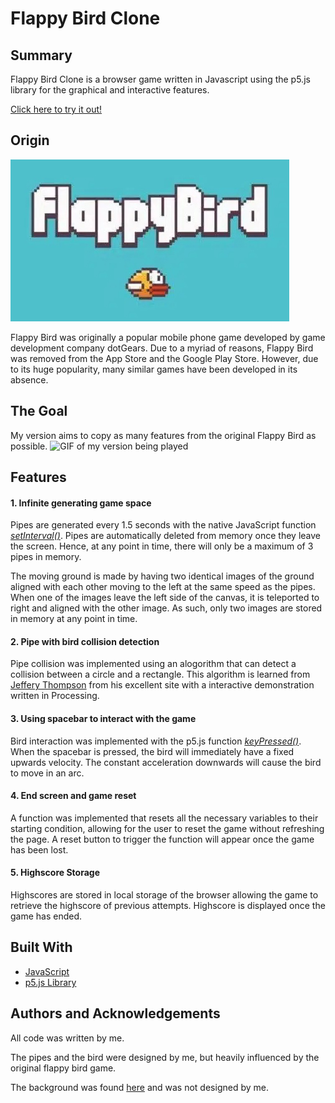 # Flappy Bird Clone

## Summary
Flappy Bird Clone is a browser game written in Javascript using the p5.js library for the graphical and interactive features.

[Click here to try it out!](https://joelchanzhiyang.github.io/FlappyBirdClone/)

## Origin
![Image of Flappy Bird logo](./assets/README_assets/flappy-bird.jpg)

Flappy Bird was originally a popular mobile phone game developed by game development company dotGears. Due to a myriad of reasons, Flappy Bird was removed from the App Store and the Google Play Store. However, due to its huge popularity, many similar games have been developed in its absence. 

## The Goal

My version aims to copy as many features from the original Flappy Bird as possible. 
![GIF of my version being played](./assets/README_assets/demonstration_gif.gif)

## Features

#### 1. Infinite generating game space

Pipes are generated every 1.5 seconds with the native JavaScript function [*setInterval()*](https://javascript.info/settimeout-setinterval). Pipes are automatically deleted from memory once they leave the screen. Hence, at any point in time, there will only be a maximum of 3 pipes in memory.

The moving ground is made by having two identical images of the ground aligned with each other moving to the left at the same speed as the pipes. When one of the images leave the left side of the canvas, it is teleported to right and aligned with the other image. As such, only two images are stored in memory at any point in time. 

#### 2. Pipe with bird collision detection

Pipe collision was implemented using an alogorithm that can detect a collision between a circle and a rectangle. This algorithm is learned from [Jeffery Thompson](http://www.jeffreythompson.org/collision-detection/circle-rect.php) from his excellent site with a interactive demonstration written in Processing.

#### 3. Using spacebar to interact with the game

Bird interaction was implemented with the p5.js function [*keyPressed()*](https://p5js.org/reference/#/p5/keyPressed). When the spacebar is pressed, the bird will immediately have a fixed upwards velocity. The constant acceleration downwards will cause the bird to move in an arc.

#### 4. End screen and game reset

A function was implemented that resets all the necessary variables to their starting condition, allowing for the user to reset the game without refreshing the page. A reset button to trigger the function will appear once the game has been lost. 

#### 5. Highscore Storage

Highscores are stored in local storage of the browser allowing the game to retrieve the highscore of previous attempts. Highscore is displayed once the game has ended. 

## Built With
* [JavaScript](https://www.javascript.com/)
* [p5.js Library](https://p5js.org/)

## Authors and Acknowledgements

All code was written by me. 

The pipes and the bird were designed by me, but heavily influenced by the original flappy bird game. 

The background was found [here](https://www.pinterest.com/pin/303430093618641114/) and was not designed by me.